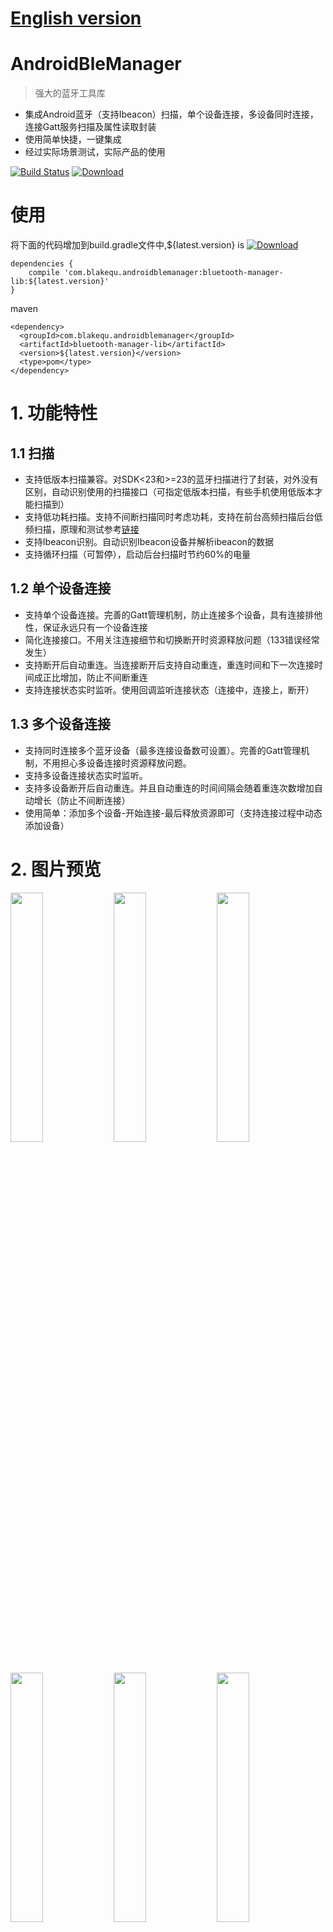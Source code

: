 # [English version](README-en.md)

# AndroidBleManager
> 强大的蓝牙工具库

- 集成Android蓝牙（支持Ibeacon）扫描，单个设备连接，多设备同时连接，连接Gatt服务扫描及属性读取封装
- 使用简单快捷，一键集成
- 经过实际场景测试，实际产品的使用

[![Build Status](https://travis-ci.org/haodynasty/AndroidBleManager.svg?branch=master)](https://travis-ci.org/haodynasty/AndroidBleManager)
[![Download][bintray_svg]][bintray_url]

# 使用
将下面的代码增加到build.gradle文件中,${latest.version} is [![Download][bintray_svg]][bintray_url]
```
dependencies {
    compile 'com.blakequ.androidblemanager:bluetooth-manager-lib:${latest.version}'
}
```
maven
```
<dependency>
  <groupId>com.blakequ.androidblemanager</groupId>
  <artifactId>bluetooth-manager-lib</artifactId>
  <version>${latest.version}</version>
  <type>pom</type>
</dependency>
```


# 1. 功能特性
## 1.1 扫描
- 支持低版本扫描兼容。对SDK<23和>=23的蓝牙扫描进行了封装，对外没有区别，自动识别使用的扫描接口（可指定低版本扫描，有些手机使用低版本才能扫描到）
- 支持低功耗扫描。支持不间断扫描同时考虑功耗，支持在前台高频扫描后台低频扫描，原理和测试参考[链接](https://github.com/Sensoro/SDK-Android/blob/master/Documents/Battery-Management.md)
- 支持Ibeacon识别。自动识别Ibeacon设备并解析ibeacon的数据
- 支持循环扫描（可暂停），启动后台扫描时节约60%的电量

## 1.2 单个设备连接
- 支持单个设备连接。完善的Gatt管理机制，防止连接多个设备，具有连接排他性，保证永远只有一个设备连接
- 简化连接接口。不用关注连接细节和切换断开时资源释放问题（133错误经常发生）
- 支持断开后自动重连。当连接断开后支持自动重连，重连时间和下一次连接时间成正比增加，防止不间断重连
- 支持连接状态实时监听。使用回调监听连接状态（连接中，连接上，断开）

## 1.3 多个设备连接
- 支持同时连接多个蓝牙设备（最多连接设备数可设置）。完善的Gatt管理机制，不用担心多设备连接时资源释放问题。
- 支持多设备连接状态实时监听。
- 支持多设备断开后自动重连。并且自动重连的时间间隔会随着重连次数增加自动增长（防止不间断连接）
- 使用简单：添加多个设备-开始连接-最后释放资源即可（支持连接过程中动态添加设备）

# 2. 图片预览
<p><img src="screenshot/sidebar.png" width="32%" />
<img src="screenshot/device-scan.png" width="32%" />
<img src="screenshot/connect_one.png" width="32%" />
<img src="screenshot/connect.png" width="32%" />
<img src="screenshot/gatt.png" width="32%" />
<img src="screenshot/connect_multi.png" width="32%" /></p>

# 3. 使用说明
## 3.1 扫描
- 获取扫描管理器
```
BluetoothScanManager scanManager = BleManager.getScanManager(context);
```

- 开始扫描
```
scanManager.addScanFilterCompats(new ScanFilterCompat.Builder().setDeviceName("oby").build());

        scanManager.setScanOverListener(new ScanOverListener() {
                    @Override
                    public void onScanOver() {
                        //scan over of one times
                    }
                });
                
        scanManager.setScanCallbackCompat(new ScanCallbackCompat() {
            @Override
            public void onBatchScanResults(List<ScanResultCompat> results) {
                super.onBatchScanResults(results);
            }
            
            @Override
            public void onScanFailed(final int errorCode) {
                super.onScanFailed(errorCode);
                //code
            }

            @Override
            public void onScanResult(int callbackType, ScanResultCompat result) {
                super.onScanResult(callbackType, result);
                //scan result
            }
        });
        //start scan
        scanManager.startCycleScan(); //不会立即开始，可能会延时
        //scanManager.startScanNow(); //立即开始扫描
```

- 暂停扫描
```
scanManager.stopCycleScan();
//is scanning
scanManager.isScanning()
```

- 资源释放
```
scanManager.release();
```

- 其他
```
getPowerSaver(); //可以参考具体使用方法BackgroundPowerSaver，可以设置循环扫描前台和后台扫描和间隔的时间
startScanOnce(); //单次扫描，只扫描一次
setAPI21ScanningDisabled(false); //禁止使用新的扫描方式
```

- 注意事项
> 扫描结果回调已经放在了主线程，可直接使用并更新视图UI

## 3.2 单设备连接
- 获取连接管理器
```
BluetoothConnectManager connectManager = BleManager.getConnectManager(context);
```
- 连接状态监听
```
//如果不用需要移除状态监听removeConnectStateListener
connectManager.addConnectStateListener(new ConnectStateListener() {
            @Override
            public void onConnectStateChanged(String address, ConnectState state) {
                switch (state){
                    case CONNECTING:
                        break;
                    case CONNECTED:
                        break;
                    case NORMAL:
                        break;
                }
            }
        });
connectManager.setBluetoothGattCallback(new BluetoothGattCallback() {
    ...
    //注意：里面的回调方法都是在非主线程
}
```

- 蓝牙读写数据与通知

为了简化蓝牙连接，已经自动封装了蓝牙Gatt的读写和通知。
    - 传统方式
```
private BluetoothGatt mBluetoothGatt;
BluetoothGattCharacteristic characteristic;
boolean enabled;
... 
mBluetoothGatt.setCharacteristicNotification(characteristic, enabled); 
... 
BluetoothGattDescriptor descriptor = characteristic.getDescriptor(
        UUID.fromString(SampleGattAttributes.CLIENT_CHARACTERISTIC_CONFIG));
descriptor.setValue(BluetoothGattDescriptor.ENABLE_NOTIFICATION_VALUE); 
mBluetoothGatt.writeDescriptor(descriptor);
```
    - 封装使用
```
//start subscribe auto
//1.set service uuid(将要读取GattService的UUID)
connectManager.setServiceUUID(serverUUid.toString());
//2.clean history descriptor data（清除历史订阅读写通知）
 connectManager.cleanSubscribeData();
//3.add subscribe params（读写和通知）
connectManager.addBluetoothSubscribeData(
          new BluetoothSubScribeData.Builder().setCharacteristicRead(characteristic.getUuid()).build());//read characteristic
connectManager.addBluetoothSubscribeData(
          new BluetoothSubScribeData.Builder().setCharacteristicNotify(characteristic.getUuid()).build()); //notify
connectManager.addBluetoothSubscribeData(
          new BluetoothSubScribeData.Builder().setCharacteristicWrite(characteristic.getUuid()).build()); //write characteristic
connectManager.addBluetoothSubscribeData(
                        new BluetoothSubScribeData.Builder().setCharacteristicWrite(characteristic.getUuid(), byteData).build();
//还有读写descriptor
//start descriptor(注意，在使用时当回调onServicesDiscovered成功时会自动调用该方法，所以只需要在连接之前完成1,3步即可)
connectManager.startSubscribe(gatt);
```

- 连接与断开
```
connect(macAddress);
disconnect(macAddress);
closeAll(); //关闭所有连接设备
getConnectedDevice(); //获取当前已经连接的设备列表
getCurrentState(); //获取当前设备状态
```

- 资源释放
```
scanManager.release();
```

- 注意事项
> 设备的连接，断开尽量在主线程中完成，否则在某些机型（三星）会出现许多意想不到的错误。

## 3.3 多设备连接
- 获取多设备连接管理器
```
MultiConnectManager multiConnectManager = BleManager.getMultiConnectManager(context);
```

- 添加状态监听
```
//如果不用需要移除状态监听removeConnectStateListener
connectManager.addConnectStateListener(new ConnectStateListener() {
            @Override
            public void onConnectStateChanged(String address, ConnectState state) {
                switch (state){
                    case CONNECTING:
                        break;
                    case CONNECTED:
                        break;
                    case NORMAL:
                        break;
                }
            }
        });
connectManager.setBluetoothGattCallback(new BluetoothGattCallback() {
    ...
    //注意：里面的回调方法都是在非主线程
}
```

- 添加待设备到队列
如果添加的设备超过了最大连接数，将会自动移除多余的设备
```
addDeviceToQueue(deviceList);
//手动移除多余的连接设备
removeDeviceFromQueue(macAddress);
```

- 蓝牙读写数据与通知
```
//start subscribe auto
//1.set service uuid(将要读取GattService的UUID)
connectManager.setServiceUUID(serverUUid.toString());
//2.clean history descriptor data（清除历史订阅读写通知）
 connectManager.cleanSubscribeData();
//3.add subscribe params（读写和通知）
connectManager.addBluetoothSubscribeData(
          new BluetoothSubScribeData.Builder().setCharacteristicRead(characteristic.getUuid()).build());//read characteristic
connectManager.addBluetoothSubscribeData(
          new BluetoothSubScribeData.Builder().setCharacteristicNotify(characteristic.getUuid()).build()); //notify
connectManager.addBluetoothSubscribeData(
          new BluetoothSubScribeData.Builder().setCharacteristicWrite(characteristic.getUuid()).build()); //write characteristic
connectManager.addBluetoothSubscribeData(
                        new BluetoothSubScribeData.Builder().setCharacteristicWrite(characteristic.getUuid(), byteData).build();
//还有读写descriptor
//start descriptor(注意，在使用时当回调onServicesDiscovered成功时会自动调用该方法，所以只需要在连接之前完成1,3步即可)
connectManager.startSubscribe(gatt);
```

- 开始连接
```
startConnect();
//连接其中的指定设备
startConnect(String);
```

- 资源释放
```
scanManager.release();
```

- 其他
```
getQueueSize(); //当前队列中设备数
setMaxConnectDeviceNum(); //设置最大连接数量
getMaxLen(); //获取最大的连接数量
getConnectedDevice(); //获取已经连接的设备
getDeviceState(macAddress); //获取当前设备连接状态
getAllDevice();
getAllConnectedDevice();
getAllConnectingDevice();
```

## 3.4 个性化扫描和连接配置
1. 可设置参数如下：
```
boolean isDebugMode = false; //是否为debug模式，建议使用BuildConfig.DEBUG设置，如果为true则打印日志
long foregroundScanPeriod = 10000; //在前台时（可见扫描界面）扫描持续时间
long foregroundBetweenScanPeriod = 5000; //在前台时（可见扫描界面）扫描间隔暂停时间，我们扫描的方式是间隔扫描
long backgroundScanPeriod = 10000; //在后台时（不可见扫描界面）扫描持续时间
long backgroundBetweenScanPeriod = 5 * 60 * 1000; //在后台时（不可见扫描界面）扫描间隔暂停时间，我们扫描的方式是间隔扫描
int maxConnectDeviceNum = 5;//一次最多连接设备个数
int reconnectStrategy = 3; //如果连接自动断开之后的重连策略（ConnectConfig.RECONNECT_LINEAR，ConnectConfig.RECONNECT_EXPONENT，ConnectConfig.RECONNECT_LINE_EXPONENT）
int reconnectMaxTimes = Integer.MAX_VALUE; //最大重连次数，默认可一直进行重连
long reconnectBaseSpaceTime = 8000; //重连基础时间间隔ms，重连的时间间隔
int reconnectedLineToExponentTimes = 5; //快速重连的次数(线性到指数，只在reconnectStrategy=ConnectConfig.RECONNECT_LINE_EXPONENT时有效)
```
2. 使用方法
```
BleManager.setBleParamsOptions(new BleParamsOptions.Builder()
                .setBackgroundBetweenScanPeriod(5 * 60 * 1000)
                .setBackgroundScanPeriod(10000)
                .setForegroundBetweenScanPeriod(5000)
                .setForegroundScanPeriod(10000)
                .setDebugMode(BuildConfig.DEBUG)
                .setMaxConnectDeviceNum(5)
                .setReconnectBaseSpaceTime(8000)
                .setReconnectMaxTimes(Integer.MAX_VALUE)
                .setReconnectStrategy(ConnectConfig.RECONNECT_LINE_EXPONENT)
                .setReconnectedLineToExponentTimes(5)
                .build());
```

# 4. 权限
使用时需要如下权限
* `android.permission.BLUETOOTH`
* `android.permission.BLUETOOTH_ADMIN`

if SDK >= 23, 增加权限

* `android.permission.ACCESS_COARSE_LOCATION`
* `android.permission.ACCESS_FINE_LOCATION`

# 5.更新日志
- v1.0(2016/8/25): 完成基本框架（扫描，设备连接）
- v1.0(2016/8/29): 修复多设备连接bug
- v1.0(2016/8/30): 增加demo权限检查
- v2.0(2016/11/3): 完善demo，增加多设备单个设备的单独连接入口
- v2.1(2016/12/1): 增加扫描和连接的个性化配置

# 6. TODO

* 如果无法扫描到任何设备，请检查当前APP运行SDK是否>=23, 如果SDK>=23的手机必须申请位置权限并且打开位置信息，否则无法扫描到设备（是23的最新限制，当然如果知道mac地址可直接连接）,检查可通过如下代码
```
//http://stackoverflow.com/questions/33043582/bluetooth-low-energy-startscan-on-android-6-0-does-not-find-devices/33045489#33045489
private boolean checkLocationPermission() {
        return checkPermission(Manifest.permission.ACCESS_COARSE_LOCATION) || checkPermission(Manifest.permission.ACCESS_FINE_LOCATION);
    }

    private boolean checkPermission(final String permission) {
        return ContextCompat.checkSelfPermission(mContext, permission) == PackageManager.PERMISSION_GRANTED;
    }
    
    public static boolean isGpsProviderEnabled(Context context){
            LocationManager service = (LocationManager) context.getSystemService(context.LOCATION_SERVICE);
            return service.isProviderEnabled(LocationManager.GPS_PROVIDER);
        }
```
* 动态打开关闭日志BleManager.getInstance().setLogDebugMode(BuildConfig.DEBUG);
* 设置连接参数
```
ConnectConfig.updateMaxConnectNumber(5);//多连接时，最大连接个数
ConnectConfig.updateReconnectNumber(4); //重连的次数（小于该次数时，间隔重连时间为:断开时间+断开次数*间隔时间；大于该次数时，间隔重连时间呈指数增长）
ConnectConfig.updateReconnectSpaceTime(4000); //间隔重连时间
```

# 7. 链接参考
其中ibeacon封装和扫描部分代码参考如下开源库，在此感谢作者的无私奉献。
- [Bluetooth-LE-Library](https://github.com/alt236/Bluetooth-LE-Library---Android)
- [BluetoothCompat](https://github.com/joerogers/BluetoothCompat)

# 8. [个人博客](http://blakequ.com/)

# 9. Apk
- [demo address](http://fir.im/pxfn)
- <p><img src="screenshot/ecode.png"/></p>


[bintray_svg]: https://api.bintray.com/packages/haodynasty/maven/AndroidBleManager/images/download.svg
[bintray_url]: https://bintray.com/haodynasty/maven/AndroidBleManager/_latestVersion
